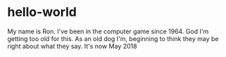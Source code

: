 # hello-world
My name is Ron. I've been in the computer game since 1964. God I'm getting too old for this.
As an old dog I'm, beginning to think they may be right about what they say.
It's now May 2018
